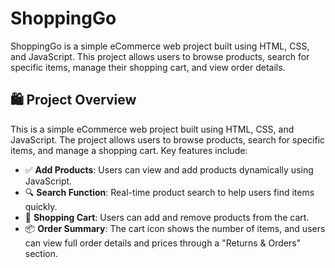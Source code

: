 # ShoppingGo

ShoppingGo is a simple eCommerce web project built using HTML, CSS, and JavaScript. This project allows users to browse products, search for specific items, manage their shopping cart, and view order details. 

## 🛍️ Project Overview

This is a simple eCommerce web project built using HTML, CSS, and JavaScript. The project allows users to browse products, search for specific items, and manage a shopping cart. Key features include:

* ✅ **Add Products**: Users can view and add products dynamically using JavaScript.
* 🔍 **Search Function**: Real-time product search to help users find items quickly.
* 🛒 **Shopping Cart**: Users can add and remove products from the cart.
* 📦 **Order Summary**: The cart icon shows the number of items, and users can view full order details and prices through a "Returns & Orders" section.




  

